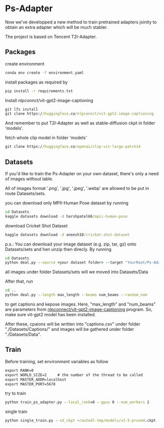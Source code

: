 # Ps-Adapter

Now we've developped a new method to train pretrained adapters jointly to obtain an extra adapter which will be much stabler.

The project is based on Tencent T2I-Adapter.

## Packages

create environment
```bat
conda env create -f environment.yaml
```

install packages as required by
```bat
pip install -r requirements.txt
```
Install nlpconnct/vit-gpt2-image-captioning
```bat
git lfs install
git clone https://huggingface.co/nlpconnct/vit-gpt2-image-captioning
```
And remember to put T2I-Adapter as well as stable-diffusion ckpt in folder 'models'.

fetch whole clip model in folder 'models'

```bat
git clone https://huggingface.co/openai/clip-vit-large-patch14
```


## Datasets
If you'd like to train the Ps-Adapter on your own dataset, there's only a need of images without lable.

All of images format '.png', '.jpg', '.jpeg', '.webp' are allowed to be put in route Datasets/sets.


you can download only MPII-Human Pose dataset by running
```bat
cd Datasets
kaggle datasets download -d harshpatel66/mpii-human-pose
```
download Cricket Shot Dataset
```bat
kaggle datasets download -d aneesh10/cricket-shot-dataset
```




p.s.: You can download your image dataset (e.g. zip, tar, gz) onto Datasets/sets and hen unzip then direcly. By running
```bat
cd Datasets
python deal.py --source <your dataset folder> --target "YourRoot/Ps-Adapter/Datasets/Data"
```
all images under folder Datasets/sets will we moved into Datasets/Data

After that, run
```bat
cd ..
python deal.py --length max_length --beams num_beams --random_num
```
to get captions and kepose images. Here, "max_length" and "num_beams" are parameters from [nlpconnect/vit-gpt2-image-captioning](https://huggingface.co/nlpconnect/vit-gpt2-image-captioning) program. So, make sure vit-gpt2 model has been installed.


After these, cpaions will be written into "captions.csv" under folder "./Datasets/Captions/" and images will be gathered under folder "./Datasets/Data". 

## Train

Before training, set environment variables as follow
```bat
export RANK=0
export WORLD_SIZE=2     # the number of the thread to be called
export MASTER_ADDR=localhost
export MASTER_PORT=5678
```

try to train
```bat
python train_ps_adapter.py --local_rank=0 --gpus 0 --num_workers 2      # with single gpu
```


single train
```bat
python single_train.py --sd_ckpt ~/autodl-tmp/models/v1-5-pruned.ckpt --adapter_ori ~/autodl-tmp/models/t2iadapter_openpose_sd14v1.pth --adapter_ckpt ~/autodl-tmp/models/t2iadapter_openpose_sd14v1.pth  --caption_path ~/autodl-tmp/Datasets/Captions/captions.csv --keypose_folder ~/autodl-tmp/Datasets/Keypose/ --resize yes --factor 2
```


